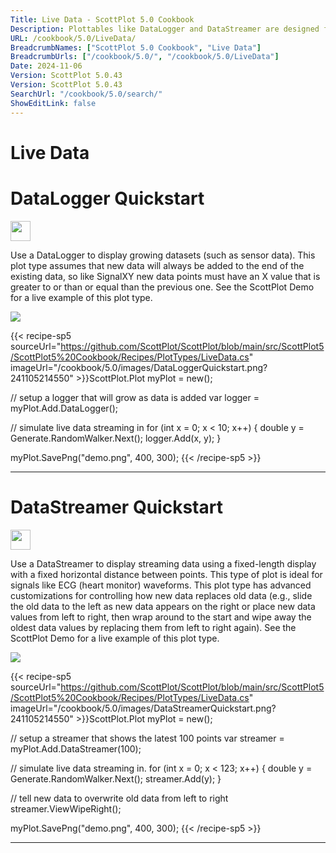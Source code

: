```yaml
---
Title: Live Data - ScottPlot 5.0 Cookbook
Description: Plottables like DataLogger and DataStreamer are designed for displaying datasets that change in real time. They have the ability to control axis limits to ensure the latest data is always in view. See the ScottPlot Demo for live example of these plot types.
URL: /cookbook/5.0/LiveData/
BreadcrumbNames: ["ScottPlot 5.0 Cookbook", "Live Data"]
BreadcrumbUrls: ["/cookbook/5.0/", "/cookbook/5.0/LiveData"]
Date: 2024-11-06
Version: ScottPlot 5.0.43
Version: ScottPlot 5.0.43
SearchUrl: "/cookbook/5.0/search/"
ShowEditLink: false
---
```


<h1>Live Data</h1>


<div class='d-flex align-items-center mt-5'>
<h1 class='me-2 text-dark my-0 border-0'>DataLogger Quickstart</h1>
<a href='/cookbook/5.0/LiveData/DataLoggerQuickstart' target='_blank'>
<img src='/images/icons/new-window.svg' style='height: 2rem;' class='new-window-icon'>
</a>
</div>

Use a DataLogger to display growing datasets (such as sensor data). This plot type assumes that new data will always be added to the end of the existing data, so like SignalXY new data points must have an X value that is greater to or than or equal than the previous one. See the ScottPlot Demo for a live example of this plot type.

[![](/cookbook/5.0/images/DataLoggerQuickstart.png?241105214550)](/cookbook/5.0/images/DataLoggerQuickstart.png?241105214550)

{{< recipe-sp5 sourceUrl="https://github.com/ScottPlot/ScottPlot/blob/main/src/ScottPlot5/ScottPlot5%20Cookbook/Recipes/PlotTypes/LiveData.cs" imageUrl="/cookbook/5.0/images/DataLoggerQuickstart.png?241105214550" >}}ScottPlot.Plot myPlot = new();

// setup a logger that will grow as data is added
var logger = myPlot.Add.DataLogger();

// simulate live data streaming in
for (int x = 0; x &lt; 10; x++)
{
    double y = Generate.RandomWalker.Next();
    logger.Add(x, y);
}

myPlot.SavePng("demo.png", 400, 300);
{{< /recipe-sp5 >}}

<hr class='my-5 invisible'>



<div class='d-flex align-items-center mt-5'>
<h1 class='me-2 text-dark my-0 border-0'>DataStreamer Quickstart</h1>
<a href='/cookbook/5.0/LiveData/DataStreamerQuickstart' target='_blank'>
<img src='/images/icons/new-window.svg' style='height: 2rem;' class='new-window-icon'>
</a>
</div>

Use a DataStreamer to display streaming data using a fixed-length display with a fixed horizontal distance between points. This type of plot is ideal for signals like ECG (heart monitor) waveforms. This plot type has advanced customizations for controlling how new data replaces old data (e.g., slide the old data to the left as new data appears on the right or place new data values from left to right, then wrap around to the start and wipe away the oldest data values by replacing them from left to right again). See the ScottPlot Demo for a live example of this plot type.

[![](/cookbook/5.0/images/DataStreamerQuickstart.png?241105214550)](/cookbook/5.0/images/DataStreamerQuickstart.png?241105214550)

{{< recipe-sp5 sourceUrl="https://github.com/ScottPlot/ScottPlot/blob/main/src/ScottPlot5/ScottPlot5%20Cookbook/Recipes/PlotTypes/LiveData.cs" imageUrl="/cookbook/5.0/images/DataStreamerQuickstart.png?241105214550" >}}ScottPlot.Plot myPlot = new();

// setup a streamer that shows the latest 100 points
var streamer = myPlot.Add.DataStreamer(100);

// simulate live data streaming in.
for (int x = 0; x &lt; 123; x++)
{
    double y = Generate.RandomWalker.Next();
    streamer.Add(y);
}

// tell new data to overwrite old data from left to right
streamer.ViewWipeRight();

myPlot.SavePng("demo.png", 400, 300);
{{< /recipe-sp5 >}}

<hr class='my-5 invisible'>


